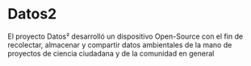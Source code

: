 # Datos2
El proyecto Datos² desarrolló un dispositivo Open-Source con el fin de recolectar, almacenar y compartir datos ambientales de la mano de proyectos de ciencia ciudadana y de la comunidad en general
